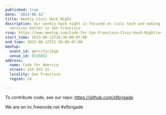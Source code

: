```yaml
---
published: true
date: '2013-06-12'
title: Weekly Civic Hack Night
description: Our weekly hack night is focused on civic tech and making government
  services better in San Francisco
rsvp: https://www.meetup.com/Code-for-San-Francisco-Civic-Hack-Night/events/122736842/
start_time: 2013-06-12T18:30:00-07:00
end_time: 2013-06-12T21:30:00-07:00
meetup:
  event_id: qmrczfyrjbqb
  venue_id: 6325852
address:
  name: Code for America
  street: 155 9th St.
  locality: San Francisco
  region: CA

---
```

<!-- imported via scripts/generate-events-from-meetup -->
<p>To contribute code, see our repo: <a href="https://github.com/sfbrigade" class="linkified">https://github.com/sfbrigade</a></p> <p>We are on irc.freenode.net #sfbrigade</p> 
